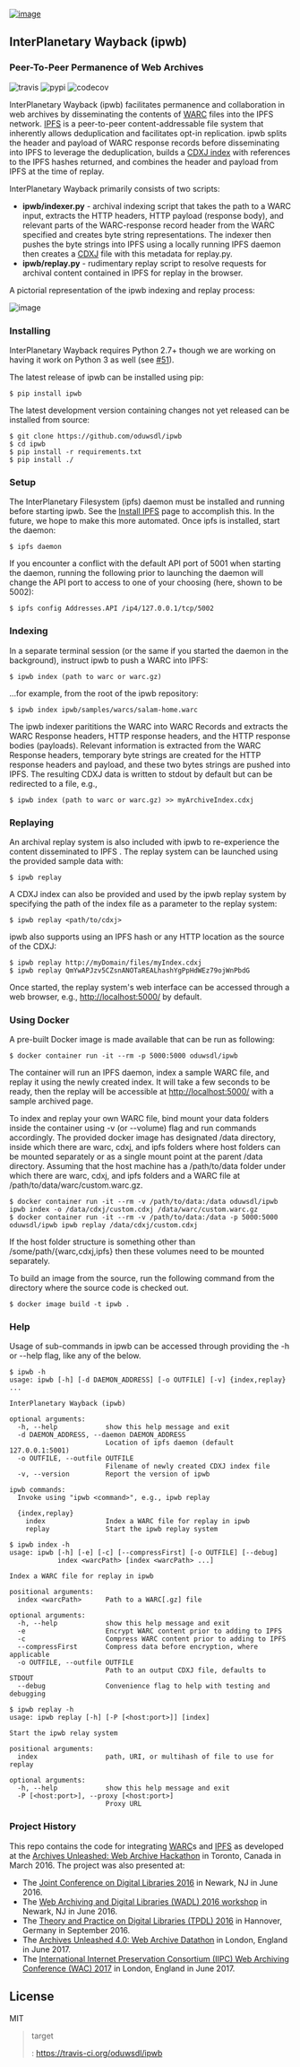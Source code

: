 [![image](https://raw.githubusercontent.com/oduwsdl/ipwb/master/docs/logo.png)](https://pypi.python.org/pypi/ipwb)

InterPlanetary Wayback (ipwb)
-----------------------------

### Peer-To-Peer Permanence of Web Archives

![travis](https://travis-ci.org/oduwsdl/ipwb.svg?branch=master)
![pypi](https://img.shields.io/pypi/v/ipwb.svg)
![codecov](https://codecov.io/gh/oduwsdl/ipwb/branch/master/graph/badge.svg)

InterPlanetary Wayback (ipwb) facilitates permanence and collaboration
in web archives by disseminating the contents of
[WARC](http://www.iso.org/iso/catalogue_detail.htm?csnumber=44717) files
into the IPFS network. [IPFS](https://ipfs.io/) is a peer-to-peer
content-addressable file system that inherently allows deduplication and
facilitates opt-in replication. ipwb splits the header and payload of
WARC response records before disseminating into IPFS to leverage the
deduplication, builds a [CDXJ
index](https://github.com/oduwsdl/ORS/wiki/CDXJ) with references to the
IPFS hashes returned, and combines the header and payload from IPFS at
the time of replay.

InterPlanetary Wayback primarily consists of two scripts:

-   **ipwb/indexer.py** - archival indexing script that takes the path
    to a WARC input, extracts the HTTP headers, HTTP payload (response
    body), and relevant parts of the WARC-response record header from
    the WARC specified and creates byte string representations. The
    indexer then pushes the byte strings into IPFS using a locally
    running IPFS daemon then creates a
    [CDXJ](https://github.com/oduwsdl/ORS/wiki/CDXJ) file with this
    metadata for replay.py.
-   **ipwb/replay.py** - rudimentary replay script to resolve requests
    for archival content contained in IPFS for replay in the browser.

A pictorial representation of the ipwb indexing and replay process:

![image](https://raw.githubusercontent.com/oduwsdl/ipwb/master/docs/diagram_72.png)

### Installing

InterPlanetary Wayback requires Python 2.7+ though we are working on
having it work on Python 3 as well (see
[\#51](https://github.com/oduwsdl/ipwb/issues/51)).

The latest release of ipwb can be installed using pip:

``` {.sourceCode .bash}
$ pip install ipwb
```

The latest development version containing changes not yet released can
be installed from source:

``` {.sourceCode .bash}
$ git clone https://github.com/oduwsdl/ipwb
$ cd ipwb
$ pip install -r requirements.txt
$ pip install ./
```

### Setup

The InterPlanetary Filesystem (ipfs) daemon must be installed and
running before starting ipwb. See the [Install
IPFS](https://ipfs.io/docs/install/) page to accomplish this. In the
future, we hope to make this more automated. Once ipfs is installed,
start the daemon:

``` {.sourceCode .bash}
$ ipfs daemon
```

If you encounter a conflict with the default API port of 5001 when
starting the daemon, running the following prior to launching the daemon
will change the API port to access to one of your choosing (here, shown
to be 5002):

``` {.sourceCode .bash}
$ ipfs config Addresses.API /ip4/127.0.0.1/tcp/5002
```

### Indexing

In a separate terminal session (or the same if you started the daemon in
the background), instruct ipwb to push a WARC into IPFS:

``` {.sourceCode .bash}
$ ipwb index (path to warc or warc.gz)
```

\...for example, from the root of the ipwb repository:

``` {.sourceCode .bash}
$ ipwb index ipwb/samples/warcs/salam-home.warc
```

The ipwb indexer parititions the WARC into WARC Records and extracts the
WARC Response headers, HTTP response headers, and the HTTP response
bodies (payloads). Relevant information is extracted from the WARC
Response headers, temporary byte strings are created for the HTTP
response headers and payload, and these two bytes strings are pushed
into IPFS. The resulting CDXJ data is written to stdout by default but
can be redirected to a file, e.g.,

``` {.sourceCode .bash}
$ ipwb index (path to warc or warc.gz) >> myArchiveIndex.cdxj
```

### Replaying

An archival replay system is also included with ipwb to re-experience
the content disseminated to IPFS . The replay system can be launched
using the provided sample data with:

``` {.sourceCode .bash}
$ ipwb replay
```

A CDXJ index can also be provided and used by the ipwb replay system by
specifying the path of the index file as a parameter to the replay
system:

``` {.sourceCode .bash}
$ ipwb replay <path/to/cdxj>
```

ipwb also supports using an IPFS hash or any HTTP location as the source
of the CDXJ:

``` {.sourceCode .bash}
$ ipwb replay http://myDomain/files/myIndex.cdxj
$ ipwb replay QmYwAPJzv5CZsnANOTaREALhashYgPpHdWEz79ojWnPbdG
```

Once started, the replay system\'s web interface can be accessed through
a web browser, e.g., <http://localhost:5000/> by default.

### Using Docker

A pre-built Docker image is made available that can be run as following:

``` {.sourceCode .bash}
$ docker container run -it --rm -p 5000:5000 oduwsdl/ipwb
```

The container will run an IPFS daemon, index a sample WARC file, and
replay it using the newly created index. It will take a few seconds to
be ready, then the replay will be accessible at <http://localhost:5000/>
with a sample archived page.

To index and replay your own WARC file, bind mount your data folders
inside the container using -v (or \--volume) flag and run commands
accordingly. The provided docker image has designated /data directory,
inside which there are warc, cdxj, and ipfs folders where host folders
can be mounted separately or as a single mount point at the parent /data
directory. Assuming that the host machine has a /path/to/data folder
under which there are warc, cdxj, and ipfs folders and a WARC file at
/path/to/data/warc/custom.warc.gz.

``` {.sourceCode .bash}
$ docker container run -it --rm -v /path/to/data:/data oduwsdl/ipwb ipwb index -o /data/cdxj/custom.cdxj /data/warc/custom.warc.gz
$ docker container run -it --rm -v /path/to/data:/data -p 5000:5000 oduwsdl/ipwb ipwb replay /data/cdxj/custom.cdxj
```

If the host folder structure is something other than
/some/path/{warc,cdxj,ipfs} then these volumes need to be mounted
separately.

To build an image from the source, run the following command from the
directory where the source code is checked out.

``` {.sourceCode .bash}
$ docker image build -t ipwb .
```

### Help

Usage of sub-commands in ipwb can be accessed through providing the -h
or \--help flag, like any of the below.

``` {.sourceCode .bash}
$ ipwb -h
usage: ipwb [-h] [-d DAEMON_ADDRESS] [-o OUTFILE] [-v] {index,replay} ...

InterPlanetary Wayback (ipwb)

optional arguments:
  -h, --help            show this help message and exit
  -d DAEMON_ADDRESS, --daemon DAEMON_ADDRESS
                        Location of ipfs daemon (default 127.0.0.1:5001)
  -o OUTFILE, --outfile OUTFILE
                        Filename of newly created CDXJ index file
  -v, --version         Report the version of ipwb

ipwb commands:
  Invoke using "ipwb <command>", e.g., ipwb replay

  {index,replay}
    index               Index a WARC file for replay in ipwb
    replay              Start the ipwb replay system
```

``` {.sourceCode .bash}
$ ipwb index -h
usage: ipwb [-h] [-e] [-c] [--compressFirst] [-o OUTFILE] [--debug]
            index <warcPath> [index <warcPath> ...]

Index a WARC file for replay in ipwb

positional arguments:
  index <warcPath>      Path to a WARC[.gz] file

optional arguments:
  -h, --help            show this help message and exit
  -e                    Encrypt WARC content prior to adding to IPFS
  -c                    Compress WARC content prior to adding to IPFS
  --compressFirst       Compress data before encryption, where applicable
  -o OUTFILE, --outfile OUTFILE
                        Path to an output CDXJ file, defaults to STDOUT
  --debug               Convenience flag to help with testing and debugging
```

``` {.sourceCode .bash}
$ ipwb replay -h
usage: ipwb replay [-h] [-P [<host:port>]] [index]

Start the ipwb relay system

positional arguments:
  index                 path, URI, or multihash of file to use for replay

optional arguments:
  -h, --help            show this help message and exit
  -P [<host:port>], --proxy [<host:port>]
                        Proxy URL
```

### Project History

This repo contains the code for integrating
[WARC](http://www.iso.org/iso/catalogue_detail.htm?csnumber=44717)s and
[IPFS](https://ipfs.io/) as developed at the [Archives Unleashed: Web
Archive Hackathon]() in Toronto, Canada in March 2016. The project was
also presented at:

-   The [Joint Conference on Digital Libraries
    2016](http://www.jcdl2016.org/) in Newark, NJ in June 2016.
-   The [Web Archiving and Digital Libraries (WADL) 2016
    workshop](http://fox.cs.vt.edu/wadl2016.html) in Newark, NJ in
    June 2016.
-   The [Theory and Practice on Digital Libraries (TPDL)
    2016](http://www.tpdl2016.org/) in Hannover, Germany in
    September 2016.
-   The [Archives Unleashed 4.0: Web Archive Datathon]() in London,
    England in June 2017.
-   The [International Internet Preservation Consortium (IIPC) Web
    Archiving Conference (WAC) 2017](http://netpreserve.org/wac2017/) in
    London, England in June 2017.

License
-------

MIT

> target
>
> :   <https://travis-ci.org/oduwsdl/ipwb>
